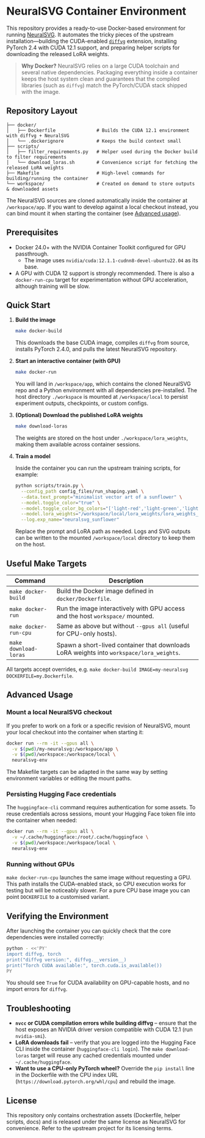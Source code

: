 # NeuralSVG Container Environment

This repository provides a ready-to-use Docker-based environment for running [NeuralSVG](https://github.com/SagiPolaczek/NeuralSVG).
It automates the tricky pieces of the upstream installation—building the CUDA-enabled
[`diffvg`](https://github.com/BachiLi/diffvg) extension, installing PyTorch 2.4 with CUDA 12.1
support, and preparing helper scripts for downloading the released LoRA weights.

> **Why Docker?**  NeuralSVG relies on a large CUDA toolchain and several native dependencies.
> Packaging everything inside a container keeps the host system clean and guarantees that the
> compiled libraries (such as `diffvg`) match the PyTorch/CUDA stack shipped with the image.

## Repository Layout

```
├── docker/
│   ├── Dockerfile               # Builds the CUDA 12.1 environment with diffvg + NeuralSVG
│   └── .dockerignore            # Keeps the build context small
├── scripts/
│   ├── filter_requirements.py   # Helper used during the Docker build to filter requirements
│   └── download_loras.sh        # Convenience script for fetching the released LoRA weights
├── Makefile                     # High-level commands for building/running the container
└── workspace/                   # Created on demand to store outputs & downloaded assets
```

The NeuralSVG sources are cloned automatically inside the container at `/workspace/app`.
If you want to develop against a local checkout instead, you can bind mount it when
starting the container (see [Advanced usage](#advanced-usage)).

## Prerequisites

* Docker 24.0+ with the NVIDIA Container Toolkit configured for GPU passthrough.
  * The image uses `nvidia/cuda:12.1.1-cudnn8-devel-ubuntu22.04` as its base.
* A GPU with CUDA 12 support is strongly recommended. There is also a `docker-run-cpu`
  target for experimentation without GPU acceleration, although training will be slow.

## Quick Start

1. **Build the image**

   ```bash
   make docker-build
   ```

   This downloads the base CUDA image, compiles `diffvg` from source, installs PyTorch 2.4.0,
   and pulls the latest NeuralSVG repository.

2. **Start an interactive container (with GPU)**

   ```bash
   make docker-run
   ```

   You will land in `/workspace/app`, which contains the cloned NeuralSVG repo and a Python
   environment with all dependencies pre-installed. The host directory `./workspace` is mounted
   at `/workspace/local` to persist experiment outputs, checkpoints, or custom configs.

3. **(Optional) Download the published LoRA weights**

   ```bash
   make download-loras
   ```

   The weights are stored on the host under `./workspace/lora_weights`, making them available
   across container sessions.

4. **Train a model**

   Inside the container you can run the upstream training scripts, for example:

   ```bash
   python scripts/train.py \
     --config_path config_files/run_shaping.yaml \
     --data.text_prompt="minimalist vector art of a sunflower" \
     --model.toggle_color="true" \
     --model.toggle_color_bg_colors="['light-red','light-green','light-blue','gold','gray']" \
     --model.lora_weights="/workspace/local/lora_weights/lora_weights_sd21b_bg_color.safetensors" \
     --log.exp_name="neuralsvg_sunflower"
   ```

   Replace the prompt and LoRA path as needed. Logs and SVG outputs can be written to the
   mounted `/workspace/local` directory to keep them on the host.

## Useful Make Targets

| Command              | Description |
| -------------------- | ----------- |
| `make docker-build`  | Build the Docker image defined in `docker/Dockerfile`. |
| `make docker-run`    | Run the image interactively with GPU access and the host `workspace/` mounted. |
| `make docker-run-cpu`| Same as above but without `--gpus all` (useful for CPU-only hosts). |
| `make download-loras`| Spawn a short-lived container that downloads LoRA weights into `workspace/lora_weights`. |

All targets accept overrides, e.g. `make docker-build IMAGE=my-neuralsvg DOCKERFILE=my.Dockerfile`.

## Advanced Usage

### Mount a local NeuralSVG checkout

If you prefer to work on a fork or a specific revision of NeuralSVG, mount your local
checkout into the container when starting it:

```bash
docker run --rm -it --gpus all \
  -v $(pwd)/my-neuralsvg:/workspace/app \
  -v $(pwd)/workspace:/workspace/local \
  neuralsvg-env
```

The Makefile targets can be adapted in the same way by setting environment variables or
editing the mount paths.

### Persisting Hugging Face credentials

The `huggingface-cli` command requires authentication for some assets. To reuse credentials
across sessions, mount your Hugging Face token file into the container when needed:

```bash
docker run --rm -it --gpus all \
  -v ~/.cache/huggingface:/root/.cache/huggingface \
  -v $(pwd)/workspace:/workspace/local \
  neuralsvg-env
```

### Running without GPUs

`make docker-run-cpu` launches the same image without requesting a GPU. This path installs
the CUDA-enabled stack, so CPU execution works for testing but will be noticeably slower.
For a pure CPU base image you can point `DOCKERFILE` to a customised variant.

## Verifying the Environment

After launching the container you can quickly check that the core dependencies were installed
correctly:

```bash
python - <<'PY'
import diffvg, torch
print("diffvg version:", diffvg.__version__)
print("Torch CUDA available:", torch.cuda.is_available())
PY
```

You should see `True` for CUDA availability on GPU-capable hosts, and no import errors for
`diffvg`.

## Troubleshooting

* **`nvcc` or CUDA compilation errors while building diffvg** – ensure that the host exposes
  an NVIDIA driver version compatible with CUDA 12.1 (run `nvidia-smi`).
* **LoRA downloads fail** – verify that you are logged into the Hugging Face CLI inside the
  container (`huggingface-cli login`). The `make download-loras` target will reuse any cached
  credentials mounted under `~/.cache/huggingface`.
* **Want to use a CPU-only PyTorch wheel?**  Override the `pip install` line in the Dockerfile
  with the CPU index URL (`https://download.pytorch.org/whl/cpu`) and rebuild the image.

## License

This repository only contains orchestration assets (Dockerfile, helper scripts, docs) and is
released under the same license as NeuralSVG for convenience. Refer to the upstream project
for its licensing terms.
